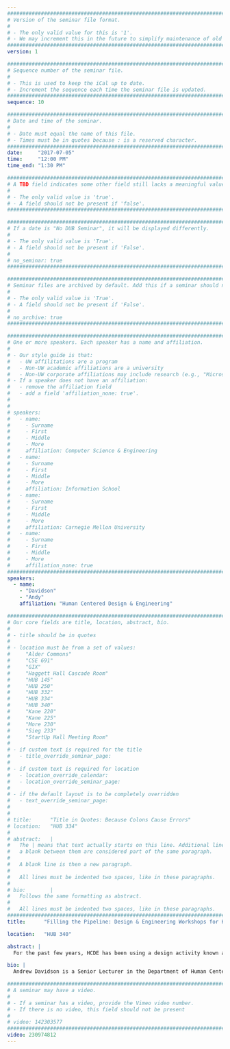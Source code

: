 ```yaml
---
################################################################################
# Version of the seminar file format.
#
# - The only valid value for this is '1'.
# - We may increment this in the future to simplify maintenance of old seminars.
################################################################################
version: 1

################################################################################
# Sequence number of the seminar file.
#
# - This is used to keep the iCal up to date.
# - Increment the sequence each time the seminar file is updated.
################################################################################
sequence: 10

################################################################################
# Date and time of the seminar.
#
# - Date must equal the name of this file.
# - Times must be in quotes because : is a reserved character.
################################################################################
date:     "2017-07-05"
time:     "12:00 PM"
time_end: "1:30 PM"

################################################################################
# A TBD field indicates some other field still lacks a meaningful value.
#
# - The only valid value is 'true'.
# - A field should not be present if 'false'.
################################################################################

################################################################################
# If a date is "No DUB Seminar", it will be displayed differently.
#
# - The only valid value is 'True'.
# - A field should not be present if 'False'.
#
# no_seminar: true
################################################################################

################################################################################
# Seminar files are archived by default. Add this if a seminar should not be.
#
# - The only valid value is 'True'.
# - A field should not be present if 'False'.
#
# no_archive: true
################################################################################

################################################################################
# One or more speakers. Each speaker has a name and affiliation.
#
# - Our style guide is that:
#   - UW affilitations are a program
#   - Non-UW academic affiliations are a university
#   - Non-UW corporate affiliations may include research (e.g., "Microsoft Research")
# - If a speaker does not have an affiliation:
#   - remove the affiliation field
#   - add a field 'affiliation_none: true'.
#
#
# speakers:
#   - name: 
#     - Surname
#     - First
#     - Middle
#     - More
#     affiliation: Computer Science & Engineering 
#   - name: 
#     - Surname
#     - First
#     - Middle
#     - More
#     affiliation: Information School 
#   - name: 
#     - Surname
#     - First
#     - Middle
#     - More
#     affiliation: Carnegie Mellon University 
#   - name:
#     - Surname
#     - First
#     - Middle
#     - More
#     affiliation_none: true
################################################################################
speakers:
  - name:
    - "Davidson"
    - "Andy"
    affiliation: "Human Centered Design & Engineering"

################################################################################
# Our core fields are title, location, abstract, bio.
#
# - title should be in quotes
#
# - location must be from a set of values:
#     "Alder Commons"
#     "CSE 691"
#     "GIX"
#     "Haggett Hall Cascade Room"
#     "HUB 145"
#     "HUB 250"
#     "HUB 332"
#     "HUB 334"
#     "HUB 340"
#     "Kane 220"
#     "Kane 225"
#     "More 230"
#     "Sieg 233"
#     "StartUp Hall Meeting Room"
#
# - if custom text is required for the title
#   - title_override_seminar_page:
#
# - if custom text is required for location
#   - location_override_calendar:
#   - location_override_seminar_page:
#
# - if the default layout is to be completely overridden
#   - text_override_seminar_page:
#
#
# title:      "Title in Quotes: Because Colons Cause Errors"
# location:   "HUB 334"
#
# abstract:   |
#   The | means that text actually starts on this line. Additional lines without
#   a blank between them are considered part of the same paragraph.
#
#   A blank line is then a new paragraph.
#
#   All lines must be indented two spaces, like in these paragraphs.
#
# bio:        |
#   Follows the same formatting as abstract.
#
#   All lines must be indented two spaces, like in these paragraphs.
################################################################################
title:      "Filling the Pipeline: Design & Engineering Workshops for K-12 Outreach"

location:   "HUB 340"

abstract: |
  For the past few years, HCDE has been using a design activity known as a charette as a way to introduce students to the     user-centered design (UCD) process.  We have run participatory workshops with students at all levels, from elementary       school to graduate programs. They have been led by volunteer teams of UW students, who serve as facilitators and mentors.   These outreach workshops have been especially successful in introducing young students to engineering, design, and STE(A)M   disciplines, and in inspiring them to consider educational and career paths in these fields. We recently participated in     the UW’s Alternative Spring Break (ASB) program, part of the Pipeline Project K-12 outreach efforts. HCDE students spent a   week at Markishtum Middle School in Neah Bay, Washington, leading a “Design Thinking” workshop. The Neah Bay students       researched, designed, and prototyped mobile applications in domains relevant to their culture. This was Pipeline’s first     engineering-oriented ASB program. In this talk, I will report on our experiences using the UCD charette in a variety of K-   12 outreach efforts, with a special look at the ASB experience in Neah Bay.

bio: |
  Andrew Davidson is a Senior Lecturer in the Department of Human Centered Design & Engineering (HCDE). Davidson was           previously an instructor at Roosevelt High School, where he initiated their computer science program during the 2010–2011   academic year and taught courses on computer science, web design, interactive media, and technology at the high school       level. Davidson has been an Affiliate Assistant Professor in the University of Washington's Division of Design, School of   Art since 2006 and has taught undergraduate and graduate courses in the Interaction Design and Visual Communication Design   programs. Davidson received a Master of Science Engineering, Computer, and Information Science from the University of       Pennsylvania, where he studied computer graphics and perceptual color spaces. He completed graduate work in photography at   the State University of New York in Rochester and received a Bachelor of Art in Mathematics from the University of           Rochester. In addition to teaching in and managing numerous academic programs in the US, Davidson also chaired an academic   program in Italy at the Interaction Design Institute of Ivrea and the Media Design Program and Digital Media Department at   the Art Center College of Design. Beyond academia, Davidson has worked in the technology industry; he was Director of       Engineering at Philips Interactive Media in Los Angeles and Director of New Media Applications at Microware Systems         Corporation in Santa Monica. He has more than 20 years of experience as an educator and more than 30 years of experience     working in the technology industry.

################################################################################
# A seminar may have a video.
#
# - If a seminar has a video, provide the Vimeo video number.
# - If there is no video, this field should not be present
#
# video: 142303577
################################################################################
video: 230974812
---
```

